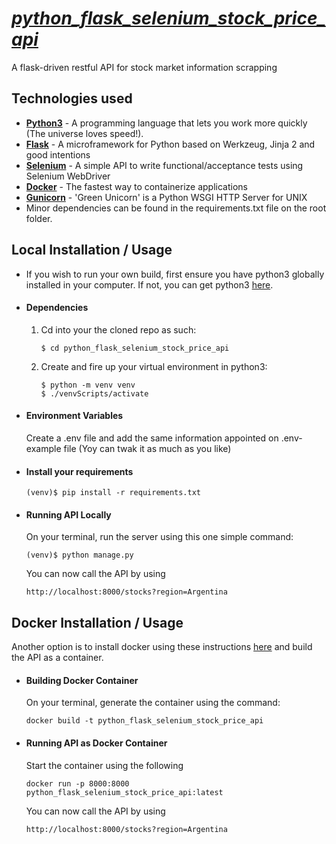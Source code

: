 #  ***[python_flask_selenium_stock_price_api](https://github.com/adrianopaduam/python_flask_selenium_stock_price_api)***
A flask-driven restful API for stock market information scrapping


## Technologies used
* **[Python3](https://www.python.org/downloads/)** - A programming language that lets you work more quickly (The universe loves speed!).
* **[Flask](flask.pocoo.org/)** - A microframework for Python based on Werkzeug, Jinja 2 and good intentions
* **[Selenium](https://selenium-python.readthedocs.io/)** - A simple API to write functional/acceptance tests using Selenium WebDriver
* **[Docker](https://www.docker.com/)** - The fastest way to containerize applications
* **[Gunicorn](https://gunicorn.org/)** - 'Green Unicorn' is a Python WSGI HTTP Server for UNIX
* Minor dependencies can be found in the requirements.txt file on the root folder.


## Local Installation / Usage
* If you wish to run your own build, first ensure you have python3 globally installed in your computer. If not, you can get python3 [here](https://www.python.org).


* #### Dependencies
    1. Cd into your the cloned repo as such:
        ```
        $ cd python_flask_selenium_stock_price_api
        ```

    2. Create and fire up your virtual environment in python3:
        ```
        $ python -m venv venv
        $ ./venvScripts/activate
        ```

* #### Environment Variables
    Create a .env file and add the same information appointed on .env-example file (Yoy can twak it as much as you like)

* #### Install your requirements
    ```
    (venv)$ pip install -r requirements.txt
    ```

* #### Running API Locally
    On your terminal, run the server using this one simple command:
    ```
    (venv)$ python manage.py
    ```
    You can now call the API by using
    ```
    http://localhost:8000/stocks?region=Argentina
    ```


## Docker Installation / Usage
Another option is to install docker using these instructions [here](https://www.docker.com/products/docker-desktop) and build the API as a container.

* #### Building Docker Container
    On your terminal, generate the container using the command:
    ```
    docker build -t python_flask_selenium_stock_price_api
    ```

* #### Running API as Docker Container
    Start the container using the following
    ```
    docker run -p 8000:8000 python_flask_selenium_stock_price_api:latest
    ```
    You can now call the API by using
    ```
    http://localhost:8000/stocks?region=Argentina
    ```